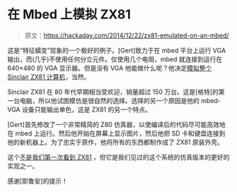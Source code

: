 # 在 Mbed 上模拟 ZX81

> 原文：<https://hackaday.com/2014/12/22/zx81-emulated-on-an-mbed/>

这是“特征蠕变”现象的一个极好的例子。[Gert]致力于在 mbed 平台上运行 VGA 输出，而(几乎)不使用任何分立元件。仅使用几个电阻，mbed 就连接到运行在 640×480 的 VGA 显示器。但是没有 VGA 他能做什么呢？他决定[模拟整个 Sinclair ZX81 计算机](http://kgelabs.nl/?p=98)，当然。

Sinclair ZX81 在 80 年代早期相当受欢迎，销量超过 150 万台。这是[格特]的第一台电脑，所以他试图模仿是很自然的选择。选择的另一个原因是他的 mbed-VGA 设备只能输出单色，这是 ZX81 的另一个特点。

[Gert]首先修改了一个非常精简的 Z80 仿真器，以使编译后的代码尽可能高效地在 mbed 上运行。然后他开始在屏幕上显示图片，然后他把 SD 卡和键盘连接到他的新机器上。为了忠实于原作，他将所有的东西都制作成了 ZX81 原装外壳。

这个[不是我们第一次看到 ZX81](http://hackaday.com/2014/05/25/hackaday-links-may-25-2014/) ，但它是我们见过的这个系统的仿真版本的更好的实现之一。

感谢[耶鲁安]的提示！